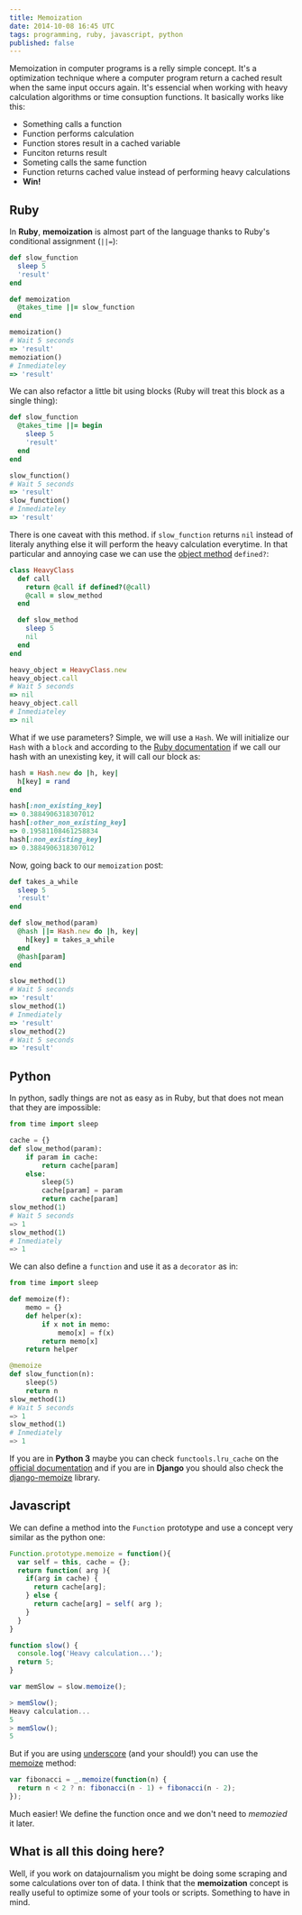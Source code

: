 ```yaml
---
title: Memoization
date: 2014-10-08 16:45 UTC
tags: programming, ruby, javascript, python
published: false
---
```


Memoization in computer programs is a relly simple concept. It's a optimization technique where a computer program return a cached result when the same input occurs again. It's essencial when working with heavy calculation algorithms or time consuption functions. It basically works like this:

* Something calls a function
* Function performs calculation
* Function stores result in a cached variable
* Funciton returns result
* Someting calls the same function
* Function returns cached value instead of performing heavy calculations
* **Win!**


## Ruby

In **Ruby**, **memoization** is almost part of the language thanks to Ruby's conditional assignment (`||=`):

```ruby
def slow_function
  sleep 5
  'result'
end

def memoization
  @takes_time ||= slow_function
end

memoization()
# Wait 5 seconds
=> 'result'
memoziation()
# Inmediateley
=> 'result'
```

We can also refactor a little bit using blocks (Ruby will treat this block as a single thing):

```ruby
def slow_function
  @takes_time ||= begin
    sleep 5
    'result'
  end
end

slow_function()
# Wait 5 seconds
=> 'result'
slow_function()
# Inmediateley
=> 'result'
```

There is one caveat with this method. if `slow_function` returns `nil` instead of literaly anything else it will perform the heavy calculation everytime. In that particular and annoying case we can use the [object method](http://ruby-doc.org/docs/keywords/1.9/Object.html#method-i-defined-3F) `defined?`:

```ruby
class HeavyClass
  def call
    return @call if defined?(@call)
    @call = slow_method
  end

  def slow_method
    sleep 5
    nil
  end
end

heavy_object = HeavyClass.new
heavy_object.call
# Wait 5 seconds
=> nil
heavy_object.call
# Inmediateley
=> nil
```

What if we use parameters? Simple, we will use a `Hash`. We will initialize our `Hash` with a `block` and according to the [Ruby documentation](http://www.ruby-doc.org/core-2.1.0/Hash.html) if we call our hash with an unexisting key, it will call our block as:

```ruby
hash = Hash.new do |h, key|
  h[key] = rand
end

hash[:non_existing_key]
=> 0.3884906318307012
hash[:other_non_existing_key]
=> 0.19581108461258834
hash[:non_existing_key]
=> 0.3884906318307012
```

Now, going back to our `memoization` post:

```ruby
def takes_a_while
  sleep 5
  'result'
end

def slow_method(param)
  @hash ||= Hash.new do |h, key|
    h[key] = takes_a_while
  end
  @hash[param]
end

slow_method(1)
# Wait 5 seconds
=> 'result'
slow_method(1)
# Inmediately
=> 'result'
slow_method(2)
# Wait 5 seconds
=> 'result'
```

## Python

In python, sadly things are not as easy as in Ruby, but that does not mean that they are impossible:

```python
from time import sleep

cache = {}
def slow_method(param):
    if param in cache:
        return cache[param]
    else:
        sleep(5)
        cache[param] = param
        return cache[param]
slow_method(1)
# Wait 5 seconds
=> 1
slow_method(1)
# Inmediately
=> 1
```

We can also define a `function` and use it as a `decorator` as in:

```python
from time import sleep

def memoize(f):
    memo = {}
    def helper(x):
        if x not in memo:
            memo[x] = f(x)
        return memo[x]
    return helper

@memoize
def slow_function(n):
    sleep(5)
    return n
slow_method(1)
# Wait 5 seconds
=> 1
slow_method(1)
# Inmediately
=> 1
```

If you are in **Python 3** maybe you can check `functools.lru_cache` on the [official documentation](https://docs.python.org/3/library/functools.html#functools.lru_cache) and if you are in **Django** you should also check the [django-memoize](http://pythonhosted.org/django-memoize/) library.

## Javascript

We can define a method into the `Function` prototype and use a concept very similar as the python one:

```javascript
Function.prototype.memoize = function(){
  var self = this, cache = {};
  return function( arg ){
    if(arg in cache) {
      return cache[arg];
    } else {
      return cache[arg] = self( arg );
    }
  }
}

function slow() {
  console.log('Heavy calculation...');
  return 5;
}

var memSlow = slow.memoize();

> memSlow();
Heavy calculation...
5
> memSlow();
5
```

But if you are using [underscore](http://underscorejs.org/) (and your should!) you can use the [memoize](http://underscorejs.org/#memoize) method:

```javascript
var fibonacci = _.memoize(function(n) {
  return n < 2 ? n: fibonacci(n - 1) + fibonacci(n - 2);
});
```

Much easier! We define the function once and we don't need to *memozied* it later.

## What is all this doing here?

Well, if you work on datajournalism you might be doing some scraping and some calculations over ton of data. I think that the **memoization** concept is really useful to optimize some of your tools or scripts. Something to have in mind.
